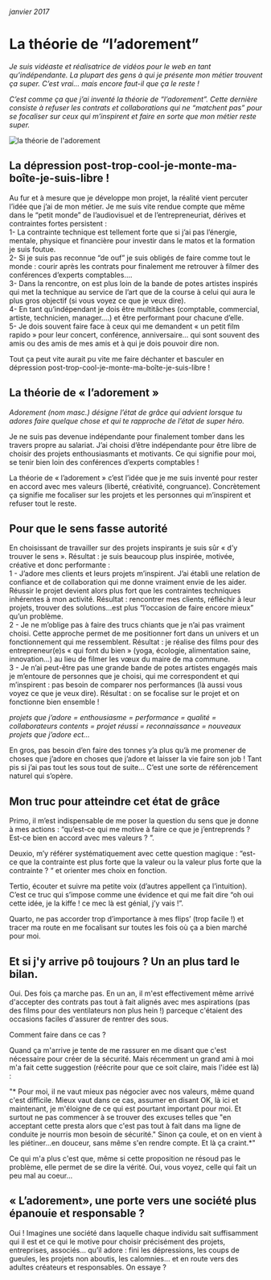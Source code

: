*janvier 2017*

# La théorie de “l’adorement”

*Je suis vidéaste et réalisatrice de vidéos pour le web en tant qu’indépendante. La plupart des gens à qui je présente mon métier trouvent ça super. C’est vrai… mais encore faut-il que ça le reste !*

*C’est comme ça que j’ai inventé la théorie de “l’adorement”. Cette dernière consiste à refuser les contrats et collaborations qui ne “matchent pas” pour se focaliser sur ceux qui m’inspirent et faire en sorte que mon métier reste super.*

![la théorie de l'adorement](https://github.com/Julia-barbelane/reflexions/blob/master/photos/la-theorie-de-l'adorement.jpg)

## La dépression post-trop-cool-je-monte-ma-boîte-je-suis-libre !

Au fur et à mesure que je développe mon projet, la réalité vient percuter l’idée que j’ai de mon métier. Je me suis vite rendue compte que même dans le “petit monde” de l’audiovisuel et de l’entrepreneuriat, dérives et contraintes fortes persistent :  
1- La contrainte technique est tellement forte que si j’ai pas l’énergie, mentale, physique et financière pour investir dans le matos et la formation je suis foutue.  
2- Si je suis pas reconnue “de ouf” je suis obligés de faire comme tout le monde : courir après les contrats pour finalement me retrouver à filmer des conférences d’experts comptables….  
3- Dans la rencontre, on est plus loin de la bande de potes artistes inspirés qui met la technique au service de l’art que de la course à celui qui aura le plus gros objectif (si vous voyez ce que je veux dire).  
4- En tant qu’indépendant je dois être multitâches (comptable, commercial, artiste, technicien, manager….) et être performant pour chacune d’elle.  
5- Je dois souvent faire face à ceux qui me demandent « un petit film rapido » pour leur concert, conférence, anniversaire… qui sont souvent des amis ou des amis de mes amis et à qui je dois pouvoir dire non.  

Tout ça peut vite aurait pu vite me faire déchanter et basculer en dépression post-trop-cool-je-monte-ma-boîte-je-suis-libre !

## La théorie de « l’adorement »
*Adorement (nom masc.) désigne l’état de grâce qui advient lorsque tu adores faire quelque chose et qui te rapproche de l’état de super héro.*

Je ne suis pas devenue indépendante pour finalement tomber dans les travers propre au salariat. J’ai choisi d’être indépendante pour être libre de choisir des projets enthousiasmants et motivants. Ce qui signifie pour moi, se tenir bien loin des conférences d’experts comptables !  

La théorie de « l’adorement » c’est l’idée que je me suis inventé pour rester en accord avec mes valeurs (liberté, créativité, congruance). Concrètement ça signifie me focaliser sur les projets et les personnes qui m’inspirent et refuser tout le reste.

## Pour que le sens fasse autorité

En choisissant de travailler sur des projets inspirants je suis sûr « d’y trouver le sens ». Résultat : je suis beaucoup plus inspirée, motivée, créative et donc performante :  
1 - J’adore mes clients et leurs projets m’inspirent. J’ai établi une relation de confiance et de collaboration qui me donne vraiment envie de les aider. Réussir le projet devient alors plus fort que les contraintes techniques inhérentes à mon activité. Résultat : rencontrer mes clients, réfléchir à leur projets, trouver des solutions…est plus “l’occasion de faire encore mieux” qu’un problème.  
2 - Je ne m’oblige pas à faire des trucs chiants que je n’ai pas vraiment choisi. Cette approche permet de me positionner fort dans un univers et un fonctionnement qui me ressemblent. Résultat : je réalise des films pour des entrepreneur(e)s « qui font du bien » (yoga, écologie, alimentation saine, innovation…) au lieu de filmer les vœux du maire de ma commune.  
3 - Je n’ai peut-être pas une grande bande de potes artistes engagés mais je m’entoure de personnes que je choisi, qui me correspondent et qui m’inspirent : pas besoin de comparer nos performances (là aussi vous voyez ce que je veux dire). Résultat : on se focalise sur le projet et on fonctionne bien ensemble !  

*projets que j’adore = enthousiasme = performance = qualité = collaborateurs contents = projet réussi = reconnaissance = nouveaux projets que j’adore ect…*  

En gros, pas besoin d’en faire des tonnes y’a plus qu’à me promener de choses que j’adore en choses que j’adore et laisser la vie faire son job ! Tant pis si j’ai pas tout les sous tout de suite… C’est une sorte de référencement naturel qui s’opère.

## Mon truc pour atteindre cet état de grâce

Primo, il m’est indispensable de me poser la question du sens que je donne à mes actions : “qu’est-ce qui me motive à faire ce que je j’entreprends ? Est-ce bien en accord avec mes valeurs ? ”.  

Deuxio, m’y référer systématiquement avec cette question magique : “est-ce que la contrainte est plus forte que la valeur ou la valeur plus forte que la contrainte ? “ et orienter mes choix en fonction.  

Tertio, écouter et suivre ma petite voix (d’autres appellent ça l’intuition). C’est ce truc qui s’impose comme une évidence et qui me fait dire “oh oui cette idée, je la kiffe ! ce mec là est génial, j’y vais !”.  

Quarto, ne pas accorder trop d’importance à mes flips’ (trop facile !) et tracer ma route en me focalisant sur toutes les fois où ça a bien marché pour moi.

## Et si j'y arrive pô toujours ? Un an plus tard le bilan. 
Oui. Des fois ça marche pas. En un an, il m'est effectivement même arrivé d'accepter des contrats pas tout à fait alignés avec mes aspirations (pas des films pour des ventilateurs non plus hein !) parceque c'étaient des occasions faciles d'assurer de rentrer des sous.

Comment faire dans ce cas ? 

Quand ça m'arrive je tente de me rassurer en me disant que c'est nécessaire pour créer de la sécurité. Mais récemment un grand ami à moi m'a fait cette suggestion (réécrite pour que ce soit claire, mais l'idée est là) :  

"* Pour moi, il ne vaut mieux pas négocier avec nos valeurs, même quand c'est difficile. Mieux vaut dans ce cas, assumer en disant OK, là ici et maintenant, je m'éloigne de ce qui est pourtant important pour moi. Et surtout ne pas commencer à se trouver des excuses telles que "en acceptant cette presta alors que c'est pas tout à fait dans ma ligne de conduite je nourris mon besoin de sécurité." Sinon ça coule, et on en vient à les piétiner...en douceur, sans même s'en rendre compte. Et là ça craint.*"

Ce qui m'a plus c'est que, même si cette proposition ne résoud pas le problème, elle permet de se dire la vérité. Oui, vous voyez, celle qui fait un peu mal au coeur...

## « L’adorement», une porte vers une société plus épanouie et responsable ?

Oui !
Imagines une société dans laquelle chaque individu sait suffisamment qui il est et ce qui le motive pour choisir précisément des projets, entreprises, associés… qu’il adore : fini les dépressions, les coups de gueules, les projets non aboutis, les calomnies… et en route vers des adultes créateurs et responsables.
On essaye ?
 
